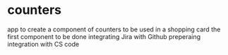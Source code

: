 # counters
app to create a component  of counters to be used in a shopping card 
the first component to be done integrating  Jira with Github
preperaing integration with CS code 
